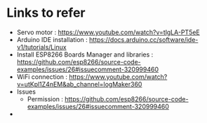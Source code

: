 # Links to refer
- Servo motor : https://www.youtube.com/watch?v=tlgLA-PT5eE
- Arduino IDE installation : https://docs.arduino.cc/software/ide-v1/tutorials/Linux
- Install ESP8266 Boards Manager and libraries : https://github.com/esp8266/source-code-examples/issues/26#issuecomment-320999460
- WiFi connection : https://www.youtube.com/watch?v=utKpl1Z4nEM&ab_channel=logMaker360
- Issues
  - Permission :  https://github.com/esp8266/source-code-examples/issues/26#issuecomment-320999460
- 
